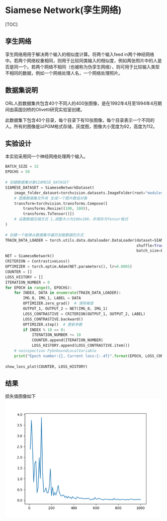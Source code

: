 # Siamese Network(孪生网络)

[TOC]

## 孪生网络

孪生网络用用于解决两个输入的相似度计算。将两个输入feed in两个神经网络中。若两个网络权重相同，则用于比较同类输入的相似度，例如两张照片中的人是否是同一个。若两个网络不相同（也被称为伪孪生网络），则可用于比较输入类型不相同的数据，例如一个网络处理人名，一个网络处理照片。

## 数据集说明

ORL人脸数据集共包含40个不同人的400张图像，是在1992年4月至1994年4月期间由英国剑桥的Olivetti研究实验室创建。

此数据集下包含40个目录，每个目录下有10张图像，每个目录表示一个不同的人。所有的图像是以PGM格式存储，灰度图，图像大小宽度为92，高度为112。

## 实验设计

本实验采用同一个神经网络处理两个输入。

~~~python
BATCH_SIZE = 32
EPOCHS = 50

# 创建数据集对象SIAMESE_DATASET
SIAMESE_DATASET = SiameseNetworkDataset(
    image_folder_dataset=torchvision.datasets.ImageFolder(root="modules/datasets/ORL_Faces/"),
    # 图像数据集文件夹 生成一个图片数组对象
    transform=torchvision.transforms.Compose([
        transforms.Resize((100, 100)),
        transforms.ToTensor()])
    # 设置数据压缩方式 1,调整大小为100x100，并保存为Tensor格式
)

# 创建一个能够从数据集中遍历加载数据的方式
TRAIN_DATA_LOADER = torch.utils.data.dataloader.DataLoader(dataset=SIAMESE_DATASET,
                                                           shuffle=True,
                                                           batch_size=BATCH_SIZE)
NET = SiameseNetwork()
CRITERION = ContrastiveLoss()
OPTIMIZER = torch.optim.Adam(NET.parameters(), lr=0.0005)
COUNTER = []
LOSS_HISTORY = []
ITERATION_NUMBER = 0
for EPOCH in range(0, EPOCHS):
    for INDEX, DATA in enumerate(TRAIN_DATA_LOADER):
        IMG_0, IMG_1, LABEL = DATA
        OPTIMIZER.zero_grad()  # 清除梯度
        OUTPUT_1, OUTPUT_2 = NET(IMG_0, IMG_1)
        LOSS_CONTRASTIVE = CRITERION(OUTPUT_1, OUTPUT_2, LABEL)
        LOSS_CONTRASTIVE.backward()
        OPTIMIZER.step()  # 更新参数
        if INDEX % 10 == 0:
            ITERATION_NUMBER += 10
            COUNTER.append(ITERATION_NUMBER)
            LOSS_HISTORY.append(LOSS_CONTRASTIVE.item())
    # noinspection PyUnboundLocalVariable
    print("Epoch number:{}, Current loss:{:.4f}".format(EPOCH, LOSS_CONTRASTIVE.item()))

show_loss_plot(COUNTER, LOSS_HISTORY)
~~~

## 结果

损失值图像如下 ![损失值变化趋势](Figure_1.png)
